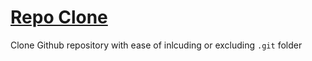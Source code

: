 # [Repo Clone](https://jxmked.github.io/Repo_Clone/)
Clone Github repository with ease of inlcuding or excluding `.git` folder 